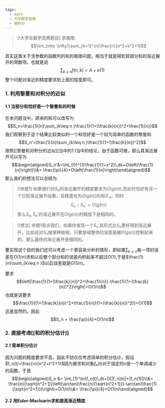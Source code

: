 ```yaml
---
tags:
  - math
  - 大学数学竞赛
  - 微积分
---
```


> [!大学生数学竞赛题目]
> 求极限:
> $$\lim_{n\to \infty}\sum_{k=1}^{n}\frac{n}{n^2+k^2+1}$$


其实这类关于含参数的函数列的和的极限问题，相当于就是得到其部分和的渐近展开的常数项。也就是说$$\sum_{k\leq n} f(n,k)=A+o(1)$$整个问题对渐近的精度要求到上面的程度即可。

### 1. 利用黎曼和对积分的近似

#### 1.1 当部分和恰好是一个黎曼和的时候

在本问题当中，原来的和可以改写为$$S_n=\frac{1}{n}\sum_{k\leq n }\frac{1}{1+(\frac{k}{n})^2+\frac{1}{n}}$$我们观察到于这个结果比较类似的一个和恰好是一个较为简单的函数的黎曼和$$S_n'=\frac{1}{n}\sum_{k\leq n }\frac{1}{1+(\frac{k}{n})^2}$$按照[[黎曼和对积分的近似]]当中的1.1当中的结论，由于函数可微，那么其渐近展开可以写为$$\begin{aligned}S_n'&=\int_{0}^{1}\frac{1}{1+x^2}\,dx+O\left(\frac{1}{n}\right)\\&= \frac{\pi}{4}+O\left(\frac{1}{n}\right)\end{aligned}$$那么我们的想法可以总结为:


> [!命题1]
> 如果我们对$S_n$的渐近展开的精度要求为$O(g(n))$,而此时恰好有另一个已知渐近展开结果，且精度也为$O(g(n))$的和$S'_n$，同时$$S_n-S_n'=O(g(n))$$那么$S_n,S_n'$的渐近展开在$O(g(n))$的精度下是相同的。

> [!想法]
> 命题1告诉我们，如果你发现一个$S_n'$其形式比$S_n$更好得到渐近展开，比如说对$S_n$做某种放缩，只要放缩整体的误差是被$O(g(n))$控制起来的，那么最终的渐近展开是相同的。

要实现这个目的我们还可以考虑一个更容易分析的情形，即如果$\sum_{k\leq n }$每一项的误差在$O(1/n)$求和以后整个部分和的误差内积起来不超过$O(1)$,于是$\frac{1}{n}\sum_{k\leq n }$以后误差就是$O(1/n)$。

要求$$\left|\frac{1}{1+(\frac{k}{n})^2+\frac{1}{n}}-\frac{1}{1+(\frac{k}{n})^2}\right|=O(1/n)$$也就是说要求$$\frac{1}{(1+(\frac{k}{n})^2+\frac{1}{n})(1+(\frac{k}{n})^2)}=O(1)$$这是显然的。因此$$S_n = \frac{\pi}{4}+O(1/n)$$
### 2. 直接考虑[[和的积分估计]]

#### 2.1 简单积分估计

因为问题的精度要求不高，因此不妨仅仅考虑简单的积分估计。假设$f_n(t)=\frac{n}{n^2+t^2+1}$因为被求和对象$f_n(t)$对于固定的$n$是一个单调减少的函数，于是$$\begin{aligned}S_n &= \int_{1}^{n}f_n(t)\,dt+O(|f_n(n)|+|f_n(1)|)\\&=  \frac{n}{\sqrt{n^2+1}}\left(\arctan(\frac{n}{\sqrt{n^2+1}})-\arctan(\frac{1}{\sqrt{n^2+1}})\right)+O(1/n)\\&= \frac{\pi}{4}+O(1/n)\end{aligned}$$
#### 2.2 用Euler-Macluarin求和提高渐近精度






